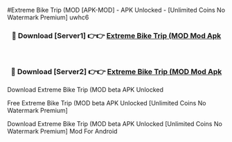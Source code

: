 #Extreme Bike Trip (MOD [APK-MOD] - APK Unlocked - [Unlimited Coins No Watermark Premium] uwhc6



<div align="center">

<h3>🔴 Download [Server1] 👉👉 <a href="https://momento.my/?title=Extreme_Bike_Trip_(MOD">Extreme Bike Trip (MOD Mod Apk</a></h3><br>

<h3>🔴 Download [Server2] 👉👉 <a href="https://momento.my/?title=Extreme_Bike_Trip_(MOD">Extreme Bike Trip (MOD Mod Apk</a></h3>
</div>



Download Extreme Bike Trip (MOD beta APK Unlocked

Free Extreme Bike Trip (MOD beta APK Unlocked [Unlimited Coins No Watermark Premium]

Download Extreme Bike Trip (MOD beta APK Unlocked [Unlimited Coins No Watermark Premium] Mod For Android

